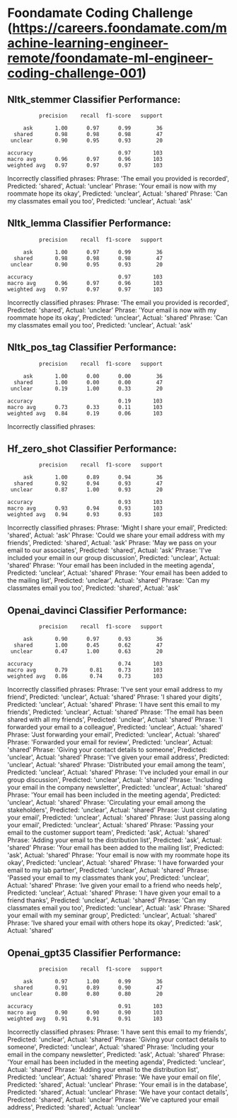 # Foondamate Coding Challenge (https://careers.foondamate.com/machine-learning-engineer-remote/foondamate-ml-engineer-coding-challenge-001)

## Nltk_stemmer Classifier Performance:

              precision    recall  f1-score   support

         ask       1.00      0.97      0.99        36
      shared       0.98      0.98      0.98        47
     unclear       0.90      0.95      0.93        20

    accuracy                           0.97       103
    macro avg      0.96      0.97      0.96       103
    weighted avg   0.97      0.97      0.97       103

Incorrectly classified phrases:
Phrase: 'The email you provided is recorded', Predicted: 'shared', Actual: 'unclear'
Phrase: 'Your email is now with my roommate hope its okay', Predicted: 'unclear', Actual: 'shared'
Phrase: 'Can my classmates email you too', Predicted: 'unclear', Actual: 'ask'

## Nltk_lemma Classifier Performance:

              precision    recall  f1-score   support

         ask       1.00      0.97      0.99        36
      shared       0.98      0.98      0.98        47
     unclear       0.90      0.95      0.93        20

    accuracy                           0.97       103
    macro avg      0.96      0.97      0.96       103
    weighted avg   0.97      0.97      0.97       103

Incorrectly classified phrases:
Phrase: 'The email you provided is recorded', Predicted: 'shared', Actual: 'unclear'
Phrase: 'Your email is now with my roommate hope its okay', Predicted: 'unclear', Actual: 'shared'
Phrase: 'Can my classmates email you too', Predicted: 'unclear', Actual: 'ask'

## Nltk_pos_tag Classifier Performance:

              precision    recall  f1-score   support

         ask       1.00      0.00      0.00        36
      shared       1.00      0.00      0.00        47
     unclear       0.19      1.00      0.33        20

    accuracy                           0.19       103
    macro avg      0.73      0.33      0.11       103
    weighted avg   0.84      0.19      0.06       103

Incorrectly classified phrases:
<TOO MANY>

## Hf_zero_shot Classifier Performance:

              precision    recall  f1-score   support

         ask       1.00      0.89      0.94        36
      shared       0.92      0.94      0.93        47
     unclear       0.87      1.00      0.93        20

    accuracy                           0.93       103
    macro avg      0.93      0.94      0.93       103
    weighted avg   0.94      0.93      0.93       103

Incorrectly classified phrases:
Phrase: 'Might I share your email', Predicted: 'shared', Actual: 'ask'
Phrase: 'Could we share your email address with my friends', Predicted: 'shared', Actual: 'ask'
Phrase: 'May we pass on your email to our associates', Predicted: 'shared', Actual: 'ask'
Phrase: 'I've included your email in our group discussion', Predicted: 'unclear', Actual: 'shared'
Phrase: 'Your email has been included in the meeting agenda', Predicted: 'unclear', Actual: 'shared'
Phrase: 'Your email has been added to the mailing list', Predicted: 'unclear', Actual: 'shared'
Phrase: 'Can my classmates email you too', Predicted: 'shared', Actual: 'ask'

## Openai_davinci Classifier Performance:

              precision    recall  f1-score   support

         ask       0.90      0.97      0.93        36
      shared       1.00      0.45      0.62        47
     unclear       0.47      1.00      0.63        20

    accuracy                           0.74       103
    macro avg      0.79       0.81     0.73       103
    weighted avg   0.86       0.74     0.73       103

Incorrectly classified phrases:
Phrase: 'I've sent your email address to my friend', Predicted: 'unclear', Actual: 'shared'
Phrase: 'I shared your digits', Predicted: 'unclear', Actual: 'shared'
Phrase: 'I have sent this email to my friends', Predicted: 'unclear', Actual: 'shared'
Phrase: 'The email has been shared with all my friends', Predicted: 'unclear', Actual: 'shared'
Phrase: 'I forwarded your email to a colleague', Predicted: 'unclear', Actual: 'shared'
Phrase: 'Just forwarding your email', Predicted: 'unclear', Actual: 'shared'
Phrase: 'Forwarded your email for review', Predicted: 'unclear', Actual: 'shared'
Phrase: 'Giving your contact details to someone', Predicted: 'unclear', Actual: 'shared'
Phrase: 'I've given your email address', Predicted: 'unclear', Actual: 'shared'
Phrase: 'Distributed your email among the team', Predicted: 'unclear', Actual: 'shared'
Phrase: 'I've included your email in our group discussion', Predicted: 'unclear', Actual: 'shared'
Phrase: 'Including your email in the company newsletter', Predicted: 'unclear', Actual: 'shared'
Phrase: 'Your email has been included in the meeting agenda', Predicted: 'unclear', Actual: 'shared'
Phrase: 'Circulating your email among the stakeholders', Predicted: 'unclear', Actual: 'shared'
Phrase: 'Just circulating your email', Predicted: 'unclear', Actual: 'shared'
Phrase: 'Just passing along your email', Predicted: 'unclear', Actual: 'shared'
Phrase: 'Passing your email to the customer support team', Predicted: 'ask', Actual: 'shared'
Phrase: 'Adding your email to the distribution list', Predicted: 'ask', Actual: 'shared'
Phrase: 'Your email has been added to the mailing list', Predicted: 'ask', Actual: 'shared'
Phrase: 'Your email is now with my roommate hope its okay', Predicted: 'unclear', Actual: 'shared'
Phrase: 'I have forwarded your email to my lab partner', Predicted: 'unclear', Actual: 'shared'
Phrase: 'Passed your email to my classmates thank you', Predicted: 'unclear', Actual: 'shared'
Phrase: 'Ive given your email to a friend who needs help', Predicted: 'unclear', Actual: 'shared'
Phrase: 'I have given your email to a friend thanks', Predicted: 'unclear', Actual: 'shared'
Phrase: 'Can my classmates email you too', Predicted: 'unclear', Actual: 'ask'
Phrase: 'Shared your email with my seminar group', Predicted: 'unclear', Actual: 'shared'
Phrase: 'Ive shared your email with others hope its okay', Predicted: 'ask', Actual: 'shared'

## Openai_gpt35 Classifier Performance:

              precision    recall  f1-score   support

         ask       0.97      1.00      0.99        36
      shared       0.91      0.89      0.90        47
     unclear       0.80      0.80      0.80        20

    accuracy                           0.91       103
    macro avg      0.90      0.90      0.90       103
    weighted avg   0.91      0.91      0.91       103

Incorrectly classified phrases:
Phrase: 'I have sent this email to my friends', Predicted: 'unclear', Actual: 'shared'
Phrase: 'Giving your contact details to someone', Predicted: 'unclear', Actual: 'shared'
Phrase: 'Including your email in the company newsletter', Predicted: 'ask', Actual: 'shared'
Phrase: 'Your email has been included in the meeting agenda', Predicted: 'unclear', Actual: 'shared'
Phrase: 'Adding your email to the distribution list', Predicted: 'unclear', Actual: 'shared'
Phrase: 'We have your email on file', Predicted: 'shared', Actual: 'unclear'
Phrase: 'Your email is in the database', Predicted: 'shared', Actual: 'unclear'
Phrase: 'We have your contact details', Predicted: 'shared', Actual: 'unclear'
Phrase: 'We've captured your email address', Predicted: 'shared', Actual: 'unclear'
